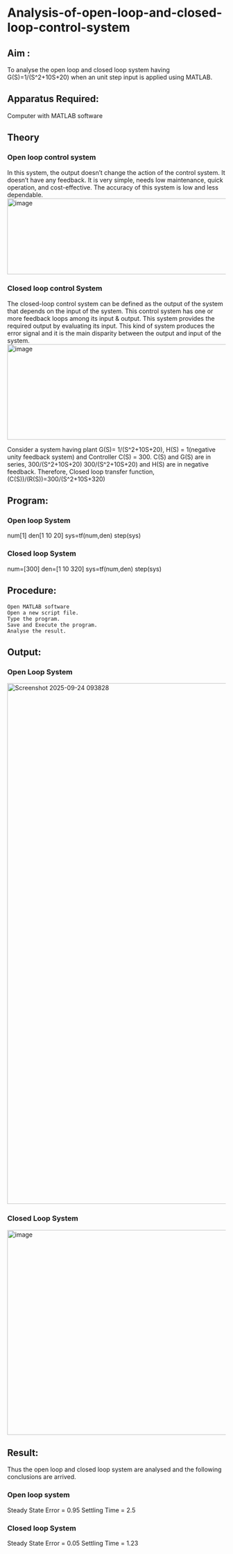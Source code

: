  # Analysis-of-open-loop-and-closed-loop-control-system
## Aim :
  To analyse the open loop and closed loop system having G(S)=1/(S^2+10S+20)  when an unit step input is applied using MATLAB.
## Apparatus Required:
  Computer with MATLAB software
## Theory
  ### Open loop control system
  In this system, the output doesn’t change the action of the control system. It doesn’t have any feedback. It is very simple, needs low maintenance, quick operation, and cost-effective. The accuracy of this system is low and less dependable.
  <img width="652" height="175" alt="image" src="https://github.com/user-attachments/assets/0a9d8129-eb64-40bb-8efd-434edcb2bd5a" />
 ### Closed loop control System
The closed-loop control system can be defined as the output of the system that depends on the input of the system. This control system has one or more feedback loops among its input & output. This system provides the required output by evaluating its input. This kind of system produces the error signal and it is the main disparity between the output and input of the system.
                     <img width="508" height="220" alt="image" src="https://github.com/user-attachments/assets/ad4b9b9e-bf06-4108-a4c0-5320be064b1f" />

Consider a system having plant G(S)=  1/(S^2+10S+20), H(S) = 1(negative unity feedback system) and Controller C(S) = 300.
C(S) and G(S) are in series, 300/(S^2+10S+20)
300/(S^2+10S+20) and H(S) are in negative feedback.
Therefore, Closed loop transfer function, (C(S))/(R(S))=300/(S^2+10S+320)
## Program: 
### Open loop System
num[1]
den[1 10 20]
sys=tf(num,den)
step(sys)

### Closed loop System
num=[300]
den=[1 10 320]
sys=tf(num,den)
step(sys)

## Procedure:
	Open MATLAB software
	Open a new script file.
	Type the program.
	Save and Execute the program.
	Analyse the result.
## Output:
### Open Loop System

<img width="1920" height="1200" alt="Screenshot 2025-09-24 093828" src="https://github.com/user-attachments/assets/3f3c34ea-c446-4afe-8a7c-33aa6dba8510" />

### Closed Loop System
<img width="792" height="472" alt="image" src="https://github.com/user-attachments/assets/20598693-84fc-4b0e-9111-d31791cd5ad1" />

## Result:
Thus the open loop and closed loop system are analysed and the following conclusions are arrived.
### Open loop system
Steady State Error = 0.95
Settling Time = 2.5
### Closed loop System
Steady State Error = 0.05
Settling Time = 1.23





